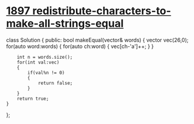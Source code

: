 # [1897 redistribute-characters-to-make-all-strings-equal](https://leetcode.com/problems/redistribute-characters-to-make-all-strings-equal)

class Solution {
public:
    bool makeEqual(vector<string>& words) {
        vector<int> vec(26,0);
        for(auto word:words)
        {
            for(auto ch:word)
            {
                vec[ch-'a']++;
            }
        }

        int n = words.size();
        for(int val:vec)
        {
            if(val%n != 0)
            {
                return false;
            }
        }
        return true;
    }
    
};